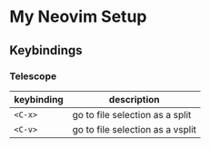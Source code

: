 # My Neovim Setup

## Keybindings

### Telescope

| keybinding | description |
|------------|-------------|
|`<C-x>`| go to file selection as a split|
|`<C-v>`| go to file selection as a vsplit|
